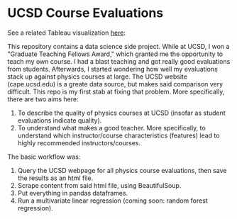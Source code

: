 # UCSD Course Evaluations

See a related Tableau visualization [here](https://public.tableau.com/views/UCSDCourseEvaluations/UCSDevaluations?:embed=y&:display_count=yes&:showTabs=y): 

This repository contains a data science side project.  While at UCSD, I won a "Graduate Teaching Fellows Award," which granted me the opportunity to teach my own course.  I had a blast teaching and got really good evaluations from students.  Afterwards, I started wondering how well my evaluations stack up against physics courses at large.  The UCSD website (cape.ucsd.edu) is a greate data source, but makes said comparison very difficult.  This repo is my first stab at fixing that problem.  More specifically, there are two aims here:

1. To describe the quality of physics courses at UCSD (insofar as student evaluations indicate quality).
2. To understand what makes a good teacher.  More specifically, to understand which instructor/course characteristics (features) lead to highly recommended instructors/courses.

The basic workflow was:

1. Query the UCSD webpage for all physics course evaluations, then save the results as an html file.
2. Scrape content from said html file, using BeautifulSoup.
3. Put everything in pandas dataframes.
4. Run a multivariate linear regression (coming soon: random forest regression).
